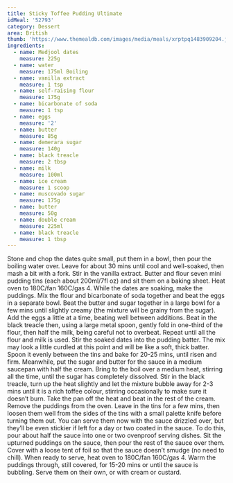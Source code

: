 ```yaml
---
title: Sticky Toffee Pudding Ultimate
idMeal: '52793'
category: Dessert
area: British
thumb: 'https://www.themealdb.com/images/media/meals/xrptpq1483909204.jpg'
ingredients:
  - name: Medjool dates
    measure: 225g
  - name: water
    measure: 175ml Boiling
  - name: vanilla extract
    measure: 1 tsp
  - name: self-raising flour
    measure: 175g
  - name: bicarbonate of soda
    measure: 1 tsp
  - name: eggs
    measure: '2'
  - name: butter
    measure: 85g
  - name: demerara sugar
    measure: 140g
  - name: black treacle
    measure: 2 tbsp
  - name: milk
    measure: 100ml
  - name: ice cream
    measure: 1 scoop
  - name: muscovado sugar
    measure: 175g
  - name: butter
    measure: 50g
  - name: double cream
    measure: 225ml
  - name: black treacle
    measure: 1 tbsp
---
```

Stone and chop the dates quite small, put them in a bowl, then pour the boiling water over. Leave for about 30 mins until cool and well-soaked, then mash a bit with a fork. Stir in the vanilla extract. Butter and flour seven mini pudding tins (each about 200ml/7fl oz) and sit them on a baking sheet. Heat oven to 180C/fan 160C/gas 4.
While the dates are soaking, make the puddings. Mix the flour and bicarbonate of soda together and beat the eggs in a separate bowl. Beat the butter and sugar together in a large bowl for a few mins until slightly creamy (the mixture will be grainy from the sugar). Add the eggs a little at a time, beating well between additions. Beat in the black treacle then, using a large metal spoon, gently fold in one-third of the flour, then half the milk, being careful not to overbeat. Repeat until all the flour and milk is used. Stir the soaked dates into the pudding batter. The mix may look a little curdled at this point and will be like a soft, thick batter. Spoon it evenly between the tins and bake for 20-25 mins, until risen and firm.
Meanwhile, put the sugar and butter for the sauce in a medium saucepan with half the cream. Bring to the boil over a medium heat, stirring all the time, until the sugar has completely dissolved. Stir in the black treacle, turn up the heat slightly and let the mixture bubble away for 2-3 mins until it is a rich toffee colour, stirring occasionally to make sure it doesn’t burn. Take the pan off the heat and beat in the rest of the cream.
Remove the puddings from the oven. Leave in the tins for a few mins, then loosen them well from the sides of the tins with a small palette knife before turning them out. You can serve them now with the sauce drizzled over, but they’ll be even stickier if left for a day or two coated in the sauce. To do this, pour about half the sauce into one or two ovenproof serving dishes. Sit the upturned puddings on the sauce, then pour the rest of the sauce over them. Cover with a loose tent of foil so that the sauce doesn’t smudge (no need to chill).
When ready to serve, heat oven to 180C/fan 160C/gas 4. Warm the puddings through, still covered, for 15-20 mins or until the sauce is bubbling. Serve them on their own, or with cream or custard.
